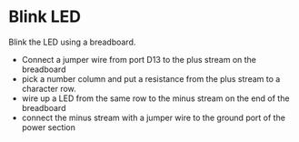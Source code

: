 # Blink LED

Blink the LED using a breadboard.

* Connect a jumper wire from port D13 to the plus stream on the breadboard
* pick a number column and put a resistance from the plus stream to a character row.
* wire up a LED from the same row to the minus stream on the end of the breadboard
* connect the minus stream with a jumper wire to the ground port of the power section

